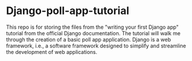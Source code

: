# Django-poll-app-tutorial
This repo is for storing the files from the "writing your first Django app" tutorial from the official Django documentation. The tutorial will walk me through the creation of a basic poll app application. Django is a web framework, i.e., a software framework designed to simplify and streamline the development of web applications.
